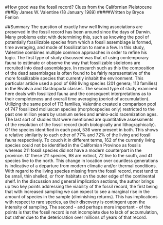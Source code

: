 #How good was the fossil record? Clues from the Californian Pleistocene
###By James W. Valentine (18 January 1989)
#####Written by Bryce Fenlon

##Summary
The question of exactly how well living associations are preserved in the fossil record has been around since the days of Darwin. Many problems exist with determining this, such as knowing the pool of potentially fossilizable species from which a fossil assemblage is formed, time averaging, and mode of fossilization to name a few. In this study, Valentine combines multiple common approaches in order to refine his logic. The first type of study discussed was that of using contemporary fauna to estimate or observe the way that fossilizable skeletons are recruited into dead assemblages. In research such as this the composition of the dead assemblages is often found to be fairly representative of the more fossilizable species that currently inhabit the environment. This particular article used a pool of 698 living species (201 genera; 113 families) in the Bivalvia and Gastropoda classes. The second type of study examined here deals with fossilized fauna and the consequent interpretations as to their completeness and overall time averaging (period of accumulation). Utilizing the same pool of 113 families, Valentine created a comparison pool of 747 fossilized molluscan species (morphospecies only) restricted to the past one million years by uranium series and amino-acid racemization ages. The last sort of studies that were mentioned are quantitative assessments of the resolution of the fossil record (both biologically and lithographically). Of the species identified in each pool, 536 were present in both. This shows a relative similarity to each other of 77% and 72% of the living and fossil fauna respectively. To couch it in different terms, 162 of the currently living species could not be identified in the Californian Province as fossils whereas 211 fossil species did not have a modern counterpart in the province. Of these 211 species, 98 are extinct, 72 live to the south, and 41 species live to the north. This change in location over countless generations is indicative of a departure from modern climatic and/or thermal conditions. With regard to the living species missing from the fossil record, most tend to be small, thin shelled, or from habitats on the outer edge of the continental shelf. In the discussion and general implication sections, the author brings up two key points addressing the viability of the fossil record, the first being that with increased sampling we can expect to see a marginal rise in the amount of species in the sample (diminishing returns). This has implications with respect to rare species, as their discovery is contingent upon the intensity of sampling. The second - and perhaps more important - of the points is that the fossil record is not incomplete due to lack of accumulation, but rather due to the deterioration over millions of years of that record.
